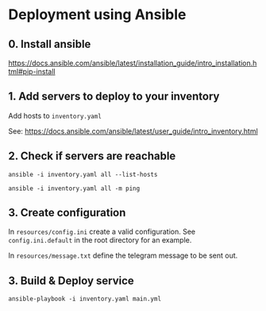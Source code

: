 # Deployment using Ansible

## 0. Install ansible

https://docs.ansible.com/ansible/latest/installation_guide/intro_installation.html#pip-install

## 1. Add servers to deploy to your inventory

Add hosts to `inventory.yaml`

See: https://docs.ansible.com/ansible/latest/user_guide/intro_inventory.html

## 2. Check if servers are reachable

```shell
ansible -i inventory.yaml all --list-hosts

ansible -i inventory.yaml all -m ping

```

## 3. Create configuration

In `resources/config.ini` create  a valid configuration.
See `config.ini.default` in the root directory for an example.

In `resources/message.txt` define the telegram message to be sent out.

## 3. Build & Deploy service

```shell
ansible-playbook -i inventory.yaml main.yml
```